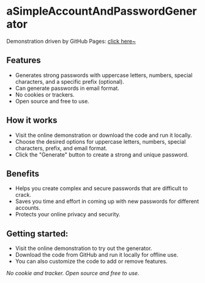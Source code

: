 # aSimpleAccountAndPasswordGenerator

Demonstration driven by GitHub Pages: [click here~](https://alexsandroanp.github.io/aSimpleAccountAndPasswordGenerator)

## Features
* Generates strong passwords with uppercase letters, numbers, special characters, and a specific prefix (optional).
* Can generate passwords in email format.
* No cookies or trackers.
* Open source and free to use.


## How it works
* Visit the online demonstration or download the code and run it locally.
* Choose the desired options for uppercase letters, numbers, special characters, prefix, and email format.
* Click the "Generate" button to create a strong and unique password.


## Benefits
* Helps you create complex and secure passwords that are difficult to crack.
* Saves you time and effort in coming up with new passwords for different accounts.
* Protects your online privacy and security.


## Getting started:
* Visit the online demonstration to try out the generator.
* Download the code from GitHub and run it locally for offline use.
* You can also customize the code to add or remove features.



*No cookie and tracker.*
*Open source and free to use.*
